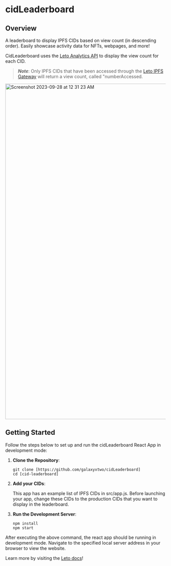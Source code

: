 # cidLeaderboard

## Overview
A leaderboard to display IPFS CIDs based on view count (in descending order). Easily showcase activity data for NFTs, webpages, and more! 

CidLeaderboard uses the [Leto Analytics API](https://letodev.gitbook.io/getting-started/documentation/analytics-rest-api) to display the view count for each CID. 

> **_Note_**: Only IPFS CIDs that have been accessed through the [Leto IPFS Gateway](https://letodev.gitbook.io/getting-started/documentation/ipfs-gateway-api) will return a view count, called "numberAccessed.


<img width="1052" alt="Screenshot 2023-09-28 at 12 31 23 AM" src="https://github.com/galaxyxtwo/cidLeaderboard/assets/90220293/24e6adc2-7df1-4e60-9a06-20c2af9563dd">



## Getting Started
Follow the steps below to set up and run the cidLeaderboard React App in development mode:

1. **Clone the Repository**:
  
    ```
    git clone [https://github.com/galaxyxtwo/cidLeaderboard]
    cd [cid-leaderboard]
2. **Add your CIDs**: 

    This app has an example list of IPFS CIDs in src/app.js. Before launching your app, change these CIDs to the
    production CIDs that you want to display in the leaderboard. 
3. **Run the Development Server**:
    ```
    npm install
    npm start
    ```

  After executing the above command, the react app should be running in development mode. Navigate to the specified local server address in your browser to view the website.
    
  Learn more by visiting the [Leto docs](https://letodev.gitbook.io/getting-started/)!
